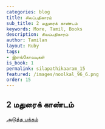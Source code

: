 ```yaml
---
categories: blog
title: சிலப்பதிகாரம்
sub_title: 2 மதுரைக் காண்டம்
keywords: More, Tamil, Books
description: சிலப்பதிகாரம்
author: Tamilan
layout: Ruby
tags:
- இளங்கோவடிகள்
is_book: 1
permalink: silapathikaaram_15
featured: /images/noolkal_96_6.png
order: 15
---
```



## 2 மதுரைக் காண்டம்

[அடுத்த பக்கம்](silapathikaaram_16)